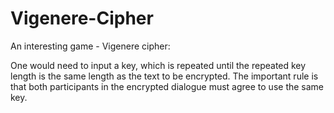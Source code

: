# Vigenere-Cipher
An interesting game - Vigenere cipher:

One would need to input a key, which is repeated until the repeated key length is the same length as the text to be encrypted. 
The important rule is that both participants in the encrypted dialogue must agree to use the same key.
